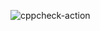 ![cppcheck-action](https://github.com/99002536/Simple_Calculator/workflows/cppcheck-action/badge.svg?branch=main)

